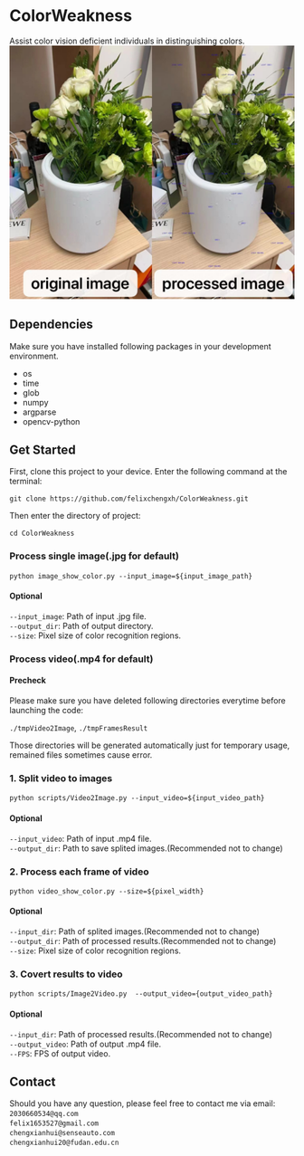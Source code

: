 # ColorWeakness
Assist color vision deficient individuals in distinguishing colors. 
![Illustration](https://github.com/felixchengxh/ColorWeakness/blob/main/Figs/illustration.jpg)
## Dependencies
Make sure you have installed following packages in your development environment.  
- os
- time
- glob
- numpy
- argparse
- opencv-python

## Get Started
First, clone this project to your device. Enter the following command at the terminal:  

```shell
git clone https://github.com/felixchengxh/ColorWeakness.git
```  

Then enter the directory of project:  

```shell
cd ColorWeakness
```  

### Process single image(.jpg for default)

```shell
python image_show_color.py --input_image=${input_image_path}
```  
#### Optional
`--input_image`: Path of input .jpg file.  
`--output_dir`: Path of output directory.  
`--size`: Pixel size of color recognition regions. 

### Process video(.mp4 for default) 

#### Precheck

Please make sure you have deleted following directories everytime before launching the code:  

`./tmpVideo2Image`, `./tmpFramesResult`  

Those directories will be generated automatically just for temporary usage, remained files sometimes cause error.

### 1. Split video to images

```shell
python scripts/Video2Image.py --input_video=${input_video_path}
```  

#### Optional

`--input_video`: Path of input .mp4 file.  
`--output_dir`: Path to save splited images.(Recommended not to change)  

### 2. Process each frame of video

```shell
python video_show_color.py --size=${pixel_width}
```

#### Optional
`--input_dir`: Path of splited images.(Recommended not to change)  
`--output_dir`: Path of processed results.(Recommended not to change)  
`--size`: Pixel size of color recognition regions.

### 3. Covert results to video

```shell
python scripts/Image2Video.py  --output_video={output_video_path}
```

#### Optional

`--input_dir`: Path of processed results.(Recommended not to change)  
`--output_video`: Path of output .mp4 file.  
`--FPS`: FPS of output video.

## Contact 

Should you have any question, please feel free to contact me via email:  
`2030660534@qq.com`  
`felix1653527@gmail.com`  
`chengxianhui@senseauto.com`  
`chengxianhui20@fudan.edu.cn`
